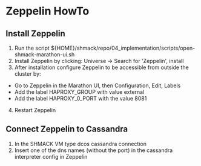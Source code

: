 # Zeppelin HowTo

## Install Zeppelin
1) Run the script ${HOME}/shmack/repo/04_implementation/scripts/open-shmack-marathon-ui.sh
2) Install Zeppelin by clicking: Universe -> Search for 'Zeppelin', install
3) After installation configure Zeppelin to be accessible from outside the cluster by:
* Go to Zeppelin in the Marathon UI, then Configuration, Edit, Labels
* Add the label HAPROXY_GROUP with value external
* Add the label HAPROXY_0_PORT with the value 8081
4) Restart Zeppelin


## Connect Zeppelin to Cassandra
1) In the SHMACK VM type dcos cassandra connection
2) Insert one of the dns names (without the port) in the cassandra interpreter config in Zeppelin
